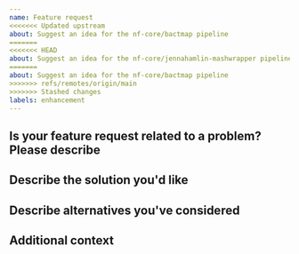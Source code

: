 ```yaml
---
name: Feature request
<<<<<<< Updated upstream
about: Suggest an idea for the nf-core/bactmap pipeline
=======
<<<<<<< HEAD
about: Suggest an idea for the nf-core/jennahamlin-mashwrapper pipeline
=======
about: Suggest an idea for the nf-core/bactmap pipeline
>>>>>>> refs/remotes/origin/main
>>>>>>> Stashed changes
labels: enhancement
---
```


<!--
# nf-core/bactmap feature request

Hi there!

Thanks for suggesting a new feature for the pipeline!
Please delete this text and anything that's not relevant from the template below:
-->

## Is your feature request related to a problem? Please describe

<!-- A clear and concise description of what the problem is. -->

<!-- e.g. [I'm always frustrated when ...] -->

## Describe the solution you'd like

<!-- A clear and concise description of what you want to happen. -->

## Describe alternatives you've considered

<!-- A clear and concise description of any alternative solutions or features you've considered. -->

## Additional context

<!-- Add any other context about the feature request here. -->
